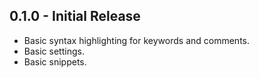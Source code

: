 ## 0.1.0 - Initial Release

- Basic syntax highlighting for keywords and comments.
- Basic settings.
- Basic snippets.

